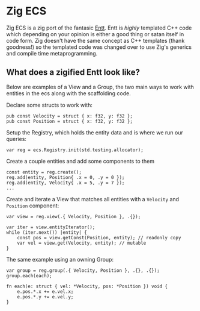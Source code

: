 # Zig ECS
Zig ECS is a zig port of the fantasic [Entt](https://github.com/skypjack/entt). Entt is _highly_ templated C++ code which depending on your opinion is either a good thing or satan itself in code form. Zig doesn't have the same concept as C++ templates (thank goodness!) so the templated code was changed over to use Zig's generics and compile time metaprogramming.

## What does a zigified Entt look like?
Below are examples of a View and a Group, the two main ways to work with entities in the ecs along with the scaffolding code.

Declare some structs to work with:
```zig
pub const Velocity = struct { x: f32, y: f32 };
pub const Position = struct { x: f32, y: f32 };
```

Setup the Registry, which holds the entity data and is where we run our queries:
```zig
var reg = ecs.Registry.init(std.testing.allocator);
```

Create a couple entities and add some components to them
```zig
const entity = reg.create();
reg.add(entity, Position{ .x = 0, .y = 0 });
reg.add(entity, Velocity{ .x = 5, .y = 7 });
...
```

Create and iterate a View that matches all entities with a `Velocity` and `Position` component:
```zig
var view = reg.view(.{ Velocity, Position }, .{});

var iter = view.entityIterator();
while (iter.next()) |entity| {
    const pos = view.getConst(Position, entity); // readonly copy
    var vel = view.get(Velocity, entity); // mutable
}
```

The same example using an owning Group:
```zig
var group = reg.group(.{ Velocity, Position }, .{}, .{});
group.each(each);

fn each(e: struct { vel: *Velocity, pos: *Position }) void {
    e.pos.*.x += e.vel.x;
    e.pos.*.y += e.vel.y;
}
```
